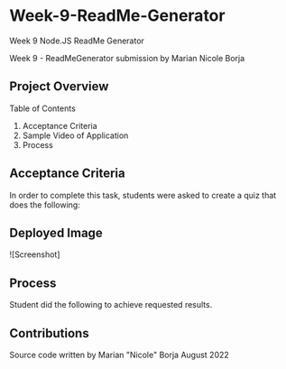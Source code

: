 # Week-9-ReadMe-Generator
Week 9 Node.JS ReadMe Generator 

Week 9 - ReadMeGenerator submission by Marian Nicole Borja 

Project Overview
---------------------



Table of Contents
1. Acceptance Criteria
2. Sample Video of Application
3. Process

Acceptance Criteria
-----------------------
In order to complete this task, students were asked to create a quiz that does the following:


Deployed Image
-----------------------
![Screenshot]


Process
-----------------------

Student did the following to achieve requested results.


Contributions
-----------------------
Source code written by Marian "Nicole" Borja
August 2022
